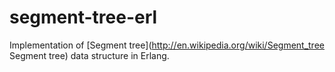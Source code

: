 segment-tree-erl
================

Implementation of [Segment tree](http://en.wikipedia.org/wiki/Segment_tree Segment tree) data structure in Erlang.
